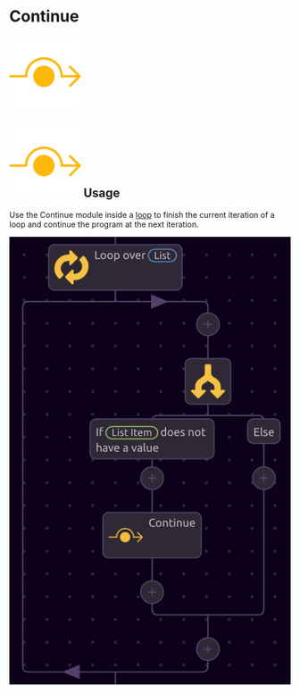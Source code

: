# Continue

![Continue to the next iteration of the current loop.](../../../.gitbook/assets/continue.png)

## ![](../../../.gitbook/assets/continue.png) Usage

Use the Continue module inside a [loop](./) to finish the current iteration of a loop and continue the program at the next iteration.

![Example use of Continue module](../../../.gitbook/assets/screen-shot-2019-07-16-at-9.57.55-am.png)

